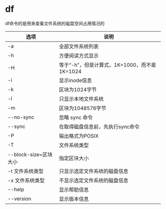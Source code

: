 # df
df命令的是用来查看文件系统的磁盘空间占用情况的


|选项 | 说明 |
|--- |--- |
|-a | 全部文件系统列表 |
|-h | 方便阅读方式显示
|-H | 等于“-h”，但是计算式，1K=1000，而不是1K=1024 |
|-i | 显示inode信息 |
|-k | 区块为1024字节 |
|-l | 只显示本地文件系统 |
|-m | 区块为1048576字节 |
|--no-sync | 忽略 sync 命令 |
|--sync | 在取得磁盘信息前，先执行sync命令 |
|-P | 输出格式为POSIX |
|-T | 文件系统类型 |
|--block-size=区块大小 | 指定区块大小 |
|-t 文件系统类型 | 只显示选定文件系统的磁盘信息 |
|-x 文件系统类型 | 不显示选定文件系统的磁盘信息 |
|--help | 显示帮助信息 | 
|--version | 显示版本信息 |